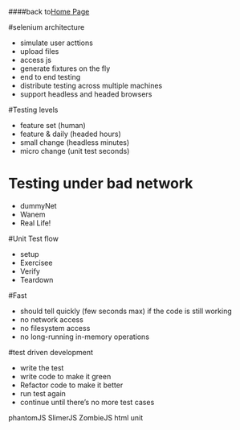 ####back to[Home Page](yancey1204.github.io)

#selenium architecture

- simulate user acttions
- upload files
- access js
- generate fixtures on the fly
- end to end testing
- distribute testing across multiple machines
- support headless and headed browsers

#Testing levels

- feature set (human)
- feature & daily (headed hours)
- small change (headless minutes)
- micro change (unit test seconds)


# Testing under bad network

- dummyNet
- Wanem
- Real Life!

#Unit Test flow

- setup
- Exercisee
- Verify
- Teardown

#Fast

- should tell quickly (few seconds max) if the code is still working
- no network access
- no filesystem access
- no long-running in-memory operations

#test driven development

- write the test
- write code to make it green
- Refactor code to make it better
- run test again
- continue until there’s no more test cases


phantomJS SlimerJS ZombieJS html unit

